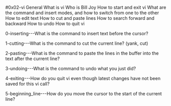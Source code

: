 #0x02-vi
General
What is vi
Who is Bill Joy
How to start and exit vi
What are the command and insert modes, and how to switch from one to the other
How to edit text
How to cut and paste lines
How to search forward and backward
How to undo
How to quit vi

0-inserting---What is the command to insert text before the cursor?

1-cutting---What is the command to cut the current line? (yank, cut)

2-pasting---What is the command to paste the lines in the buffer into the text after the current line?

3-undoing---What is the command to undo what you just did?

4-exiting---How do you quit vi even though latest changes have not been saved for this vi call?

5-beginning_line---How do you move the cursor to the start of the current line?

